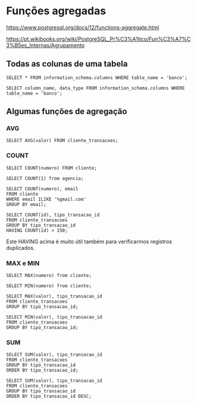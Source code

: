 # Funções agregadas

https://www.postgresql.org/docs/12/functions-aggregate.html

https://pt.wikibooks.org/wiki/PostgreSQL_Pr%C3%A1tico/Fun%C3%A7%C3%B5es_Internas/Agrupamento

## Todas as colunas de uma tabela

```
SELECT * FROM information_schema.columns WHERE table_name = 'banco';

SELECT column_name, data_type FROM information_schema.columns WHERE table_name = 'banco';
```

## Algumas funções de agregação

### AVG

```
SELECT AVG(valor) FROM cliente_transacoes;
```

### COUNT

```
SELECT COUNT(numero) FROM cliente;

SELECT COUNT(1) from agencia;

SELECT COUNT(numero), email
FROM cliente
WHERE email ILIKE '%gmail.com'
GROUP BY email;

SELECT COUNT(id), tipo_transacao_id
FROM cliente_transacoes
GROUP BY tipo_transacao_id
HAVING COUNT(id) > 150;
```

Este HAVING acima é muito útil também para verificarmos registros duplicados.

### MAX e MIN

```
SELECT MAX(numero) from cliente;

SELECT MIN(numero) from cliente;

SELECT MAX(valor), tipo_transacao_id
FROM cliente_transacoes
GROUP BY tipo_transacao_id;

SELECT MIN(valor), tipo_transacao_id
FROM cliente_transacoes
GROUP BY tipo_transacao_id;
```

### SUM

```
SELECT SUM(valor), tipo_transacao_id
FROM cliente_transacoes
GROUP BY tipo_transacao_id
ORDER BY tipo_transacao_id;

SELECT SUM(valor), tipo_transacao_id
FROM cliente_transacoes
GROUP BY tipo_transacao_id
ORDER BY tipo_transacao_id DESC;
```
